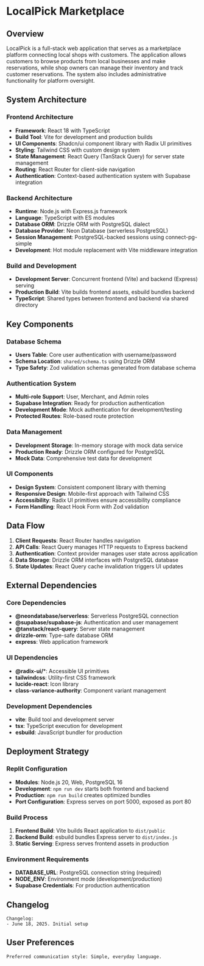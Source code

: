 # LocalPick Marketplace

## Overview

LocalPick is a full-stack web application that serves as a marketplace platform connecting local shops with customers. The application allows customers to browse products from local businesses and make reservations, while shop owners can manage their inventory and track customer reservations. The system also includes administrative functionality for platform oversight.

## System Architecture

### Frontend Architecture
- **Framework**: React 18 with TypeScript
- **Build Tool**: Vite for development and production builds
- **UI Components**: Shadcn/ui component library with Radix UI primitives
- **Styling**: Tailwind CSS with custom design system
- **State Management**: React Query (TanStack Query) for server state management
- **Routing**: React Router for client-side navigation
- **Authentication**: Context-based authentication system with Supabase integration

### Backend Architecture
- **Runtime**: Node.js with Express.js framework
- **Language**: TypeScript with ES modules
- **Database ORM**: Drizzle ORM with PostgreSQL dialect
- **Database Provider**: Neon Database (serverless PostgreSQL)
- **Session Management**: PostgreSQL-backed sessions using connect-pg-simple
- **Development**: Hot module replacement with Vite middleware integration

### Build and Development
- **Development Server**: Concurrent frontend (Vite) and backend (Express) serving
- **Production Build**: Vite builds frontend assets, esbuild bundles backend
- **TypeScript**: Shared types between frontend and backend via shared directory

## Key Components

### Database Schema
- **Users Table**: Core user authentication with username/password
- **Schema Location**: `shared/schema.ts` using Drizzle ORM
- **Type Safety**: Zod validation schemas generated from database schema

### Authentication System
- **Multi-role Support**: User, Merchant, and Admin roles
- **Supabase Integration**: Ready for production authentication
- **Development Mode**: Mock authentication for development/testing
- **Protected Routes**: Role-based route protection

### Data Management
- **Development Storage**: In-memory storage with mock data service
- **Production Ready**: Drizzle ORM configured for PostgreSQL
- **Mock Data**: Comprehensive test data for development

### UI Components
- **Design System**: Consistent component library with theming
- **Responsive Design**: Mobile-first approach with Tailwind CSS
- **Accessibility**: Radix UI primitives ensure accessibility compliance
- **Form Handling**: React Hook Form with Zod validation

## Data Flow

1. **Client Requests**: React Router handles navigation
2. **API Calls**: React Query manages HTTP requests to Express backend
3. **Authentication**: Context provider manages user state across application
4. **Data Storage**: Drizzle ORM interfaces with PostgreSQL database
5. **State Updates**: React Query cache invalidation triggers UI updates

## External Dependencies

### Core Dependencies
- **@neondatabase/serverless**: Serverless PostgreSQL connection
- **@supabase/supabase-js**: Authentication and user management
- **@tanstack/react-query**: Server state management
- **drizzle-orm**: Type-safe database ORM
- **express**: Web application framework

### UI Dependencies
- **@radix-ui/***: Accessible UI primitives
- **tailwindcss**: Utility-first CSS framework
- **lucide-react**: Icon library
- **class-variance-authority**: Component variant management

### Development Dependencies
- **vite**: Build tool and development server
- **tsx**: TypeScript execution for development
- **esbuild**: JavaScript bundler for production

## Deployment Strategy

### Replit Configuration
- **Modules**: Node.js 20, Web, PostgreSQL 16
- **Development**: `npm run dev` starts both frontend and backend
- **Production**: `npm run build` creates optimized bundles
- **Port Configuration**: Express serves on port 5000, exposed as port 80

### Build Process
1. **Frontend Build**: Vite builds React application to `dist/public`
2. **Backend Build**: esbuild bundles Express server to `dist/index.js`
3. **Static Serving**: Express serves frontend assets in production

### Environment Requirements
- **DATABASE_URL**: PostgreSQL connection string (required)
- **NODE_ENV**: Environment mode (development/production)
- **Supabase Credentials**: For production authentication

## Changelog

```
Changelog:
- June 18, 2025. Initial setup
```

## User Preferences

```
Preferred communication style: Simple, everyday language.
```